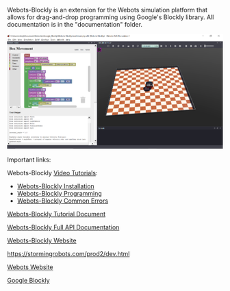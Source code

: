 Webots-Blockly is an extension for the Webots simulation platform that allows for drag-and-drop programming using Google's Blockly library. All documentation is in the "documentation" folder.

![](documentation/img.PNG)

Important links:

Webots-Blockly [Video Tutorials](https://youtube.com/playlist?list=PLSPNU4D3HphRyhQhvbi4zxSl9uwUDar37):
- [Webots-Blockly Installation](https://youtu.be/bWE3aRRMNLY)
- [Webots-Blockly Programming](https://youtu.be/T_C4VvBAhok)
- [Webots-Blockly Common Errors](https://youtu.be/4ckhuyM3qQ8)

[Webots-Blockly Tutorial Document](https://www.stormingrobots.com/prod/webots/Webots_Blockly_Tutorial.pdf)

[Webots-Blockly Full API Documentation](https://www.stormingrobots.com/prod/webots/Webots_Blockly_API_Documentation.pdf)

[Webots-Blockly Website](https://dev.stormingrobots.com)

https://stormingrobots.com/prod2/dev.html

[Webots Website](https://cyberbotics.com/)

[Google Blockly](https://github.com/google/blockly)
